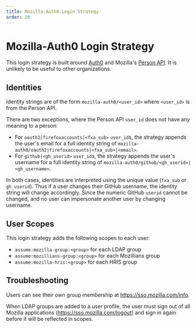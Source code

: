 ```yaml
---
title: Mozilla-Auth0 Login Strategy
order: 20
---
```


# Mozilla-Auth0 Login Strategy

This login strategy is built around [Auth0](https://auth0.com/) and Mozilla's [Person API](https://github.com/mozilla-iam/cis/blob/2287fea51d5a2c4bea88076012178d50e5a385f2/docs/PersonAPI.md).
It is unlikely to be useful to other organizations.

## Identities

Identity strings are of the form `mozilla-auth0/<user_id>` where `<user_id>` is from the Person API.

There are two exceptions, where the Person API `user_id` does not have any meaning to a person:

 * For `oauth2|firefoxaccounts|<fxa_sub>` `user_id`s, the strategy appends the user's email for a full identity string of `mozilla-auth0/oauth2|firefoxaccounts|<fxa_sub>|<email>`.
 * For `github|<gh_userid>` `user_id`s, the strategy appends the user's username for a full identity string of `mozilla-auth0/github/<gh_userid>|<gh_username>`.

In both cases, identities are interpreted using the unique value (`fxa_sub` or `gh_userid`).
Thus if a user changes their GitHub username, the identity string will change accordingly.
Since the numeric GitHub `userid` cannot be changed, and no user can impersonate another user by changing username.

## User Scopes

This login strategy adds the following scopes to each user:

* `assume:mozilla-group:<group>` for each LDAP group
* `assume:mozillians-group:<group>` for each Mozillians group
* `assume:mozilla-hris:<group>` for each HRIS group

## Troubleshooting

Users can see their own group membership at https://sso.mozilla.com/info.

When LDAP groups are added to a user profile, the user must sign out of all Mozilla applications (https://sso.mozilla.com/logout) and sign in again before it will be reflected in scopes.
